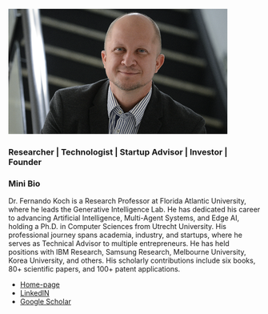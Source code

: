 
![](./images/fkoch-banner.png)

### Researcher | Technologist | Startup Advisor | Investor | Founder



### Mini Bio

Dr. Fernando Koch is a Research Professor at Florida Atlantic University, where he leads the Generative Intelligence Lab.  He has dedicated his career to advancing Artificial Intelligence, Multi-Agent Systems, and Edge AI, holding a Ph.D. in Computer Sciences from Utrecht University. His professional journey spans academia, industry, and startups, where he serves as Technical Advisor to multiple entrepreneurs. He has held positions with IBM Research, Samsung Research, Melbourne University, Korea University, and others.  His scholarly contributions include  six books, 80+ scientific papers, and 100+ patent applications.


* [Home-page](http://fernandokoch.me/)
* [LinkedIN](https://www.linkedin.com/in/fkoch/)
* [Google Scholar](https://scholar.google.com/citations?user=-jD2UDsAAAAJ&hl=en&oi=ao)